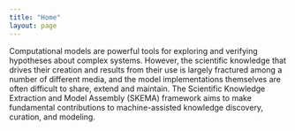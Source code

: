 ```yaml
---
title: "Home"
layout: page
---
```


Computational models are powerful tools for exploring and verifying hypotheses
about complex systems. However, the scientific knowledge that drives their
creation and results from their use is largely fractured among a number of
different media, and the model implementations themselves are often difficult
to share, extend and maintain.  The Scientific Knowledge Extraction and Model
Assembly (SKEMA) framework aims to make fundamental contributions to
machine-assisted knowledge discovery, curation, and modeling.
